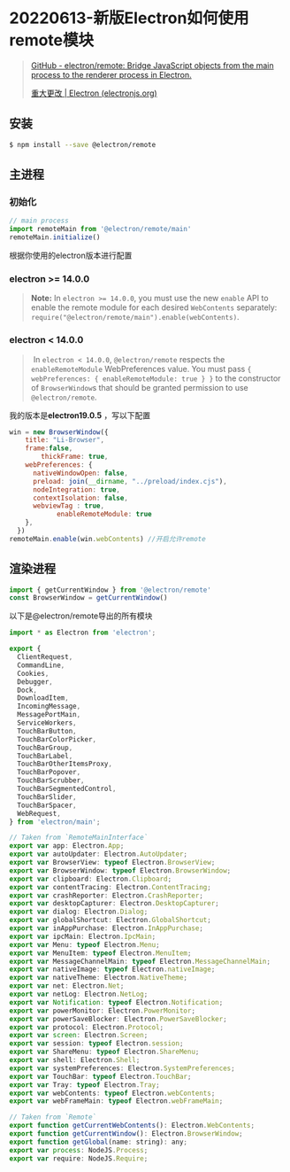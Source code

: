 # 20220613-新版Electron如何使用remote模块

> [GitHub - electron/remote: Bridge JavaScript objects from the main process to the renderer process in Electron.](https://github.com/electron/remote)
>
> [重大更改 | Electron (electronjs.org)](https://www.electronjs.org/zh/docs/latest/breaking-changes#已废弃-remote-模块)

## 安装

```bash
$ npm install --save @electron/remote
```



## 主进程

### 初始化

```js
// main process
import remoteMain from '@electron/remote/main'
remoteMain.initialize()
```

根据你使用的electron版本进行配置

### electron >= 14.0.0

> **Note:** In `electron >= 14.0.0`, you must use the new `enable` API to enable the remote module for each desired `WebContents` separately: `require("@electron/remote/main").enable(webContents)`.

### electron < 14.0.0

> ​				In `electron < 14.0.0`, `@electron/remote` respects the `enableRemoteModule` WebPreferences value. You must pass `{ webPreferences: { enableRemoteModule: true } }` to the constructor of `BrowserWindow`s that should be granted permission to use `@electron/remote`.

我的版本是**electron19.0.5** ，写以下配置

```js
win = new BrowserWindow({
    title: "Li-Browser",
    frame:false,
		thickFrame: true,
    webPreferences: {
      nativeWindowOpen: false,
      preload: join(__dirname, "../preload/index.cjs"),
      nodeIntegration: true,
      contextIsolation: false,
      webviewTag : true,
			enableRemoteModule: true
    },
  })
remoteMain.enable(win.webContents) //开启允许remote
```

## 渲染进程

```js
import { getCurrentWindow } from '@electron/remote'
const BrowserWindow = getCurrentWindow()
```

以下是@electron/remote导出的所有模块

```js
import * as Electron from 'electron';

export {
  ClientRequest,
  CommandLine,
  Cookies,
  Debugger,
  Dock,
  DownloadItem,
  IncomingMessage,
  MessagePortMain,
  ServiceWorkers,
  TouchBarButton,
  TouchBarColorPicker,
  TouchBarGroup,
  TouchBarLabel,
  TouchBarOtherItemsProxy,
  TouchBarPopover,
  TouchBarScrubber,
  TouchBarSegmentedControl,
  TouchBarSlider,
  TouchBarSpacer,
  WebRequest,
} from 'electron/main';

// Taken from `RemoteMainInterface`
export var app: Electron.App;
export var autoUpdater: Electron.AutoUpdater;
export var BrowserView: typeof Electron.BrowserView;
export var BrowserWindow: typeof Electron.BrowserWindow;
export var clipboard: Electron.Clipboard;
export var contentTracing: Electron.ContentTracing;
export var crashReporter: Electron.CrashReporter;
export var desktopCapturer: Electron.DesktopCapturer;
export var dialog: Electron.Dialog;
export var globalShortcut: Electron.GlobalShortcut;
export var inAppPurchase: Electron.InAppPurchase;
export var ipcMain: Electron.IpcMain;
export var Menu: typeof Electron.Menu;
export var MenuItem: typeof Electron.MenuItem;
export var MessageChannelMain: typeof Electron.MessageChannelMain;
export var nativeImage: typeof Electron.nativeImage;
export var nativeTheme: Electron.NativeTheme;
export var net: Electron.Net;
export var netLog: Electron.NetLog;
export var Notification: typeof Electron.Notification;
export var powerMonitor: Electron.PowerMonitor;
export var powerSaveBlocker: Electron.PowerSaveBlocker;
export var protocol: Electron.Protocol;
export var screen: Electron.Screen;
export var session: typeof Electron.session;
export var ShareMenu: typeof Electron.ShareMenu;
export var shell: Electron.Shell;
export var systemPreferences: Electron.SystemPreferences;
export var TouchBar: typeof Electron.TouchBar;
export var Tray: typeof Electron.Tray;
export var webContents: typeof Electron.webContents;
export var webFrameMain: typeof Electron.webFrameMain;

// Taken from `Remote`
export function getCurrentWebContents(): Electron.WebContents;
export function getCurrentWindow(): Electron.BrowserWindow;
export function getGlobal(name: string): any;
export var process: NodeJS.Process;
export var require: NodeJS.Require;

```

